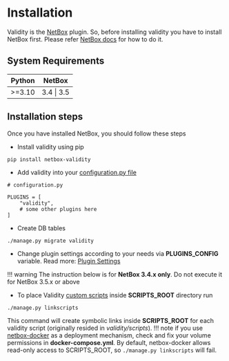 # Installation


Validity is the [NetBox](https://netbox.dev/) plugin. So, before installing validity you have to install NetBox first. Please refer [NetBox docs](https://docs.netbox.dev/en/stable/installation/) for how to do it.

## System Requirements

| **Python** | **NetBox**      |
|------------|-----------------|
| >=3.10     | 3.4 &#124; 3.5  |

## Installation steps
Once you have installed NetBox, you should follow these steps

* Install validity using pip
```console
pip install netbox-validity
```

* Add validity into your [configuration.py file](https://docs.netbox.dev/en/stable/configuration/)
```
# configuration.py

PLUGINS = [
    "validity",
    # some other plugins here
]
```

* Create DB tables
```console
./manage.py migrate validity
```

* Change plugin settings according to your needs via **PLUGINS_CONFIG** variable. Read more: [Plugin Settings](plugin_settings.md)

!!! warning
    The instruction below is for **NetBox 3.4.x only**. Do not execute it for NetBox 3.5.x or above

* To place Validity [custom scripts](https://docs.netbox.dev/en/stable/customization/custom-scripts/) inside **SCRIPTS_ROOT** directory run
```console
./manage.py linkscripts
```
This command will create symbolic links inside **SCRIPTS_ROOT** for each validity script (originally resided in *validity/scripts*).
!!! note
    if you use [netbox-docker](https://github.com/netbox-community/netbox-docker) as a deployment mechanism, check and fix your volume permissions in **docker-compose.yml**. By default, netbox-docker allows read-only access to SCRIPTS_ROOT, so `./manage.py linkscripts` will fail.
